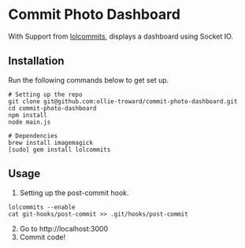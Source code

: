 # Commit Photo Dashboard
With Support from [lolcommits](https://github.com/mroth/lolcommits), displays a dashboard using Socket IO.

## Installation
Run the following commands below to get set up.
```
# Setting up the repo
git clone git@github.com:ollie-troward/commit-photo-dashboard.git
cd commit-photo-dashboard
npm install
node main.js

# Dependencies
brew install imagemagick
[sudo] gem install lolcommits
```

## Usage
1. Setting up the post-commit hook.
```
lolcommits --enable
cat git-hooks/post-commit >> .git/hooks/post-commit
```
2. Go to http://localhost:3000
3. Commit code!
